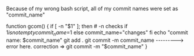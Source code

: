 Because of my wrong bash script, all of my commit names were set as "commit_name"

function gcom() {
    if [ -n "$1" ]; then
        # -n checks if $1 is not empty
        commit_name=$1
    else
        commit_name="changes"
    fi
    echo "commit name: $commit_name"
    git add .
    git commit -m commit_name  ---------> error here. correction => git commit -m "$commit_name"
}